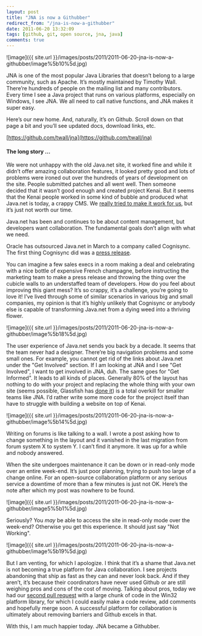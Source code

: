 ```yaml
---
layout: post
title: "JNA is now a Githubber"
redirect_from: "/jna-is-now-a-githubber"
date: 2011-06-20 13:32:09
tags: [github, git, open source, jna, java]
comments: true
---
```

![image]({{ site.url }}/images/posts/2011/2011-06-20-jna-is-now-a-githubber/image%5b10%5d.jpg)

JNA is one of the most popular Java Libraries that doesn’t belong to a large community, such as Apache. It’s mostly maintained by Timothy Wall. There’re hundreds of people on the mailing list and many contributors. Every time I see a Java project that runs on various platforms, especially on Windows, I see JNA. We all need to call native functions, and JNA makes it super easy.

Here’s our new home. And, naturally, it’s on Github. Scroll down on that page a bit and you’ll see updated docs, download links, etc.

[https://github.com/twall/jna](https://github.com/twall/jna)

#### The long story ...

We were not unhappy with the old Java.net site, it worked fine and while it didn’t offer amazing collaboration features, it looked pretty good and lots of problems were ironed out over the hundreds of years of development on the site. People submitted patches and all went well. Then someone decided that it wasn’t good enough and created project Kenai. But it seems that the Kenai people worked in some kind of bubble and produced what Java.net is today, a crappy CMS. We [really tried to make it work for us](/jna-coming-back-to-life-on-kenai-and-a-word-on-github), but it’s just not worth our time.

Java.net has been and continues to be about content management, but developers want collaboration. The fundamental goals don’t align with what we need.

Oracle has outsourced Java.net in March to a company called Cognisync. The first thing Cognisync did was a [press release](http://www.cognisync.com/news/company/03_01_11_javanet).

You can imagine a few sales execs in a room making a deal and celebrating with a nice bottle of expensive French champagne, before instructing the marketing team to make a press release and throwing the thing over the cubicle walls to an understaffed team of developers. How do you feel about improving this giant mess? It’s so crappy, it’s a challenge, you’re going to love it! I’ve lived through some of similar scenarios in various big and small companies, my opinion is that it’s highly unlikely that Cognisync or anybody else is capable of transforming Java.net from a dying weed into a thriving flower.

![image]({{ site.url }}/images/posts/2011/2011-06-20-jna-is-now-a-githubber/image%5b18%5d.jpg)

The user experience of Java.net sends you back by a decade. It seems that the team never had a designer. There’re big navigation problems and some small ones. For example, you cannot get rid of the links about Java.net under the "Get Involved" section. If I am looking at JNA and I see "Get Involved", I want to get involved in JNA, duh. The same goes for "Get Informed". It leads to all kinds of places. Generally 80% of the layout has nothing to do with your project and replacing the whole thing with your own site (seems possible, Glassfish has [done it](http://glassfish.java.net/)) is a total overkill for smaller teams like JNA. I’d rather write some more code for the project itself than have to struggle with building a website on top of Kenai.

![image]({{ site.url }}/images/posts/2011/2011-06-20-jna-is-now-a-githubber/image%5b14%5d.jpg)

Writing on forums is like talking to a wall. I wrote a post asking how to change something in the layout and it vanished in the last migration from forum system X to system Y. I can’t find it anymore. It was up for a while and nobody answered.

When the site undergoes maintenance it can be down or in read-only mode over an entire week-end. It’s just poor planning, trying to push too large of a change online. For an open-source collaboration platform or any serious service a downtime of more than a few minutes is just not OK. Here’s the note after which my post was nowhere to be found.

![image]({{ site.url }}/images/posts/2011/2011-06-20-jna-is-now-a-githubber/image5%5b1%5d.jpg)

Seriously? You _may_ be able to access the site in read-only mode over the week-end? Otherwise you get this experience.  It should just say "Not Working".

![image]({{ site.url }}/images/posts/2011/2011-06-20-jna-is-now-a-githubber/image%5b19%5d.jpg)

But I am venting, for which I apologize. I think that it’s a shame that Java.net is not becoming a true platform for Java collaboration. I see projects abandoning that ship as fast as they can and never look back. And if they aren’t, it’s because their coordinators have never used Github or are still weighing pros and cons of the cost of moving. Talking about pros, today we had our [second pull request](https://github.com/twall/jna/pull/2) with a large chunk of code in the Win32 platform library, for which I could easily make a code review, add comments and hopefully merge soon. A successful platform for collaboration is ultimately about removing barriers and Github excels in that.

With this, I am much happier today. JNA became a Githubber.
